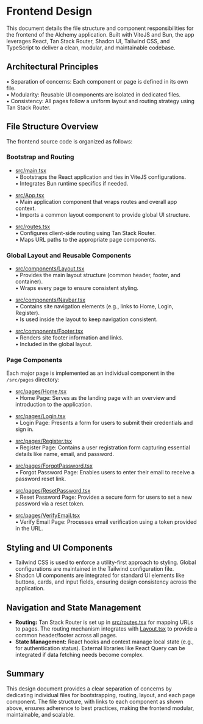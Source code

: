 # Frontend Design

This document details the file structure and component responsibilities for the frontend of the Alchemy application. Built with ViteJS and Bun, the app leverages React, Tan Stack Router, Shadcn UI, Tailwind CSS, and TypeScript to deliver a clean, modular, and maintainable codebase.

## Architectural Principles

• Separation of concerns: Each component or page is defined in its own file.  
• Modularity: Reusable UI components are isolated in dedicated files.  
• Consistency: All pages follow a uniform layout and routing strategy using Tan Stack Router.

## File Structure Overview

The frontend source code is organized as follows:

### Bootstrap and Routing

- [src/main.tsx](./src/main.tsx)  
  • Bootstraps the React application and ties in ViteJS configurations.  
  • Integrates Bun runtime specifics if needed.

- [src/App.tsx](./src/App.tsx)  
  • Main application component that wraps routes and overall app context.  
  • Imports a common layout component to provide global UI structure.

- [src/routes.tsx](./src/routes.tsx)  
  • Configures client-side routing using Tan Stack Router.  
  • Maps URL paths to the appropriate page components.

### Global Layout and Reusable Components

- [src/components/Layout.tsx](./src/components/Layout.tsx)  
  • Provides the main layout structure (common header, footer, and container).  
  • Wraps every page to ensure consistent styling.

- [src/components/Navbar.tsx](./src/components/Navbar.tsx)  
  • Contains site navigation elements (e.g., links to Home, Login, Register).  
  • Is used inside the layout to keep navigation consistent.

- [src/components/Footer.tsx](./src/components/Footer.tsx)  
  • Renders site footer information and links.  
  • Included in the global layout.

### Page Components

Each major page is implemented as an individual component in the `/src/pages` directory:

- [src/pages/Home.tsx](./src/pages/Home.tsx)  
  • Home Page: Serves as the landing page with an overview and introduction to the application.

- [src/pages/Login.tsx](./src/pages/Login.tsx)  
  • Login Page: Presents a form for users to submit their credentials and sign in.

- [src/pages/Register.tsx](./src/pages/Register.tsx)  
  • Register Page: Contains a user registration form capturing essential details like name, email, and password.

- [src/pages/ForgotPassword.tsx](./src/pages/ForgotPassword.tsx)  
  • Forgot Password Page: Enables users to enter their email to receive a password reset link.

- [src/pages/ResetPassword.tsx](./src/pages/ResetPassword.tsx)  
  • Reset Password Page: Provides a secure form for users to set a new password via a reset token.

- [src/pages/VerifyEmail.tsx](./src/pages/VerifyEmail.tsx)  
  • Verify Email Page: Processes email verification using a token provided in the URL.

## Styling and UI Components

- Tailwind CSS is used to enforce a utility-first approach to styling. Global configurations are maintained in the Tailwind configuration file.  
- Shadcn UI components are integrated for standard UI elements like buttons, cards, and input fields, ensuring design consistency across the application.

## Navigation and State Management

- **Routing:** Tan Stack Router is set up in [src/routes.tsx](./src/routes.tsx) for mapping URLs to pages. The routing mechanism integrates with [Layout.tsx](./src/components/Layout.tsx) to provide a common header/footer across all pages.  
- **State Management:** React hooks and context manage local state (e.g., for authentication status). External libraries like React Query can be integrated if data fetching needs become complex.

## Summary

This design document provides a clear separation of concerns by dedicating individual files for bootstrapping, routing, layout, and each page component. The file structure, with links to each component as shown above, ensures adherence to best practices, making the frontend modular, maintainable, and scalable.
